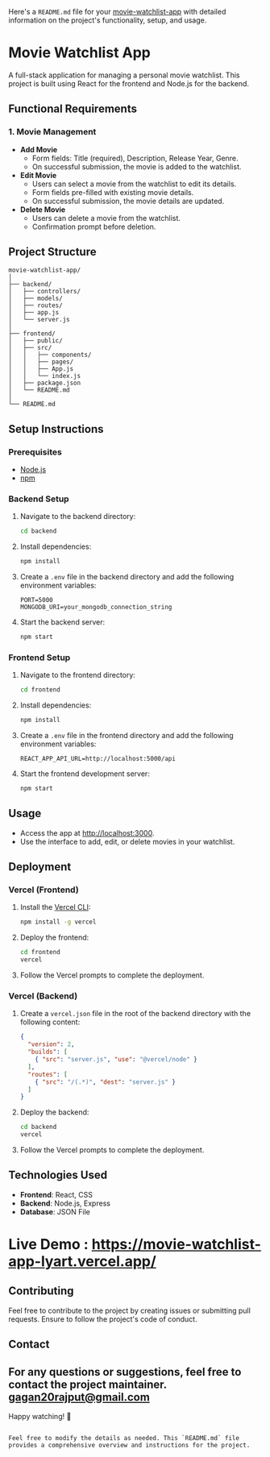 Here's a `README.md` file for your [movie-watchlist-app](https://github.com/Gagan47raj/movie-watchlist-app) with detailed information on the project's functionality, setup, and usage.


# Movie Watchlist App

A full-stack application for managing a personal movie watchlist. This project is built using React for the frontend and Node.js for the backend.

## Functional Requirements

### 1. Movie Management

- **Add Movie**
    - Form fields: Title (required), Description, Release Year, Genre.
    - On successful submission, the movie is added to the watchlist.
- **Edit Movie**
    - Users can select a movie from the watchlist to edit its details.
    - Form fields pre-filled with existing movie details.
    - On successful submission, the movie details are updated.
- **Delete Movie**
    - Users can delete a movie from the watchlist.
    - Confirmation prompt before deletion.

## Project Structure

```
movie-watchlist-app/
│
├── backend/
│   ├── controllers/
│   ├── models/
│   ├── routes/
│   ├── app.js
│   └── server.js
│
├── frontend/
│   ├── public/
│   ├── src/
│   │   ├── components/
│   │   ├── pages/
│   │   ├── App.js
│   │   └── index.js
│   ├── package.json
│   └── README.md
│
└── README.md
```

## Setup Instructions

### Prerequisites

- [Node.js](https://nodejs.org/en/download/)
- [npm](https://www.npmjs.com/get-npm)

### Backend Setup

1. Navigate to the backend directory:
    ```bash
    cd backend
    ```

2. Install dependencies:
    ```bash
    npm install
    ```

3. Create a `.env` file in the backend directory and add the following environment variables:
    ```env
    PORT=5000
    MONGODB_URI=your_mongodb_connection_string
    ```

4. Start the backend server:
    ```bash
    npm start
    ```

### Frontend Setup

1. Navigate to the frontend directory:
    ```bash
    cd frontend
    ```

2. Install dependencies:
    ```bash
    npm install
    ```

3. Create a `.env` file in the frontend directory and add the following environment variables:
    ```env
    REACT_APP_API_URL=http://localhost:5000/api
    ```

4. Start the frontend development server:
    ```bash
    npm start
    ```

## Usage

- Access the app at [http://localhost:3000](http://localhost:3000).
- Use the interface to add, edit, or delete movies in your watchlist.

## Deployment

### Vercel (Frontend)

1. Install the [Vercel CLI](https://vercel.com/docs/cli):
    ```bash
    npm install -g vercel
    ```

2. Deploy the frontend:
    ```bash
    cd frontend
    vercel
    ```

3. Follow the Vercel prompts to complete the deployment.

### Vercel (Backend)

1. Create a `vercel.json` file in the root of the backend directory with the following content:
    ```json
    {
      "version": 2,
      "builds": [
        { "src": "server.js", "use": "@vercel/node" }
      ],
      "routes": [
        { "src": "/(.*)", "dest": "server.js" }
      ]
    }
    ```

2. Deploy the backend:
    ```bash
    cd backend
    vercel
    ```

3. Follow the Vercel prompts to complete the deployment.

## Technologies Used

- **Frontend**: React, CSS
- **Backend**: Node.js, Express
- **Database**: JSON File


# Live Demo : https://movie-watchlist-app-lyart.vercel.app/

## Contributing

Feel free to contribute to the project by creating issues or submitting pull requests. Ensure to follow the project's code of conduct.



## Contact

For any questions or suggestions, feel free to contact the project maintainer.
gagan20rajput@gmail.com
---

Happy watching! 🎥
```

Feel free to modify the details as needed. This `README.md` file provides a comprehensive overview and instructions for the project.
